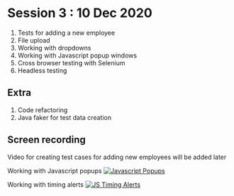 # Session 3  : 10 Dec 2020
  1. Tests for adding a new employee 
  2. File upload 
  3. Working with dropdowns 
  4. Working with Javascript popup windows
  5. Cross browser testing with Selenium 
  6. Headless testing
  
## Extra 
  1. Code refactoring 
  2. Java faker for test data creation 
  
  
## Screen recording
Video for creating test cases for adding new employees will be added later


Working with Javascript popups 
 [![Javascript Popups](https://i.imgur.com/4AsENMh.png)](https://youtu.be/yE2en-nqGUM)
 
 Working with timing alerts
 [![JS Timing Alerts](https://i.imgur.com/4AsENMh.png)](https://youtu.be/pSsU9awJ2v4)